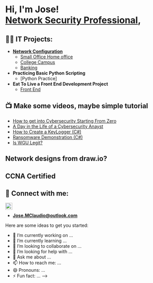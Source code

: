 <h1>Hi, I'm Jose! <br/> <a href="https://www.linkedin.com/in/jose-claudio-967974271/">Network Security Professional</a>,<br/>

<h2>👨‍💻 IT Projects:</h2>


- <b>[Network Configuration](https://github.com/git-mo-betta/Network_Configuration)</b>
  - [Small Office Home office](https://github.com/git-mo-betta/Network_Configuration/blob/main/SOHO.md)
  - [College Campus](https://github.com/git-mo-betta/Network_Configuration/blob/main/Dual_Campus.md)
  - [Banking](https://github.com/git-mo-betta/Network_Configuration/blob/main/BANK_MODEL.md)
- <b>Practicing Basic Python Scripting</b>
  - [Python Practice]
- <b>Eat To Live a Front End Development Project</b>
  - [Front End](https://github.com/git-mo-betta/Eat-2-Live-)
  

<h2>📺 Make some videos, maybe simple tutorial </h2>

- [How to get into Cybersecurity Starting From Zero](https://www.youtube.com/watch?v=a83ASGn_V_s)
- [A Day in the Life of a Cybersecurity Anayst](https://www.youtube.com/watch?v=uHy3oM7NnoU)
- [How to Create a KeyLogger (C#)](https://www.youtube.com/watch?v=N-L9hklSlNk)
- [Ransomware Demonstration (C#)](https://www.youtube.com/watch?v=OfvdQeh79s0)
- [Is WGU Legit?](https://www.youtube.com/watch?v=E2MwRWxDBkA)
<h2>Network designs from draw.io?</h2>


<h2>CCNA Certified</h2>


<h2> 🤳 Connect with me:</h2>


[<img align="left" alt="JoseClaudio | LinkedIn" width="22px" src="https://cdn.jsdelivr.net/npm/simple-icons@v3/icons/linkedin.svg" />][linkedin]
<br/>
+ <b>Jose.MClaudio@outlook.com</b>

 
[linkedin]: https://www.linkedin.com/in/jose-claudio-967974271/


Here are some ideas to get you started:

- 🔭 I’m currently working on ...
- 🌱 I’m currently learning ...
- 👯 I’m looking to collaborate on ...
- 🤔 I’m looking for help with ...
- 💬 Ask me about ...
- 📫 How to reach me: ...
- 😄 Pronouns: ...
- ⚡ Fun fact: ...
-->
